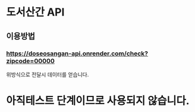 # 도서산간 API
## 이용방법
### https://doseosangan-api.onrender.com/check?zipcode=00000
위방식으로 전달시 데이터를 얻습니다.
# 아직테스트 단계이므로 사용되지 않습니다.
